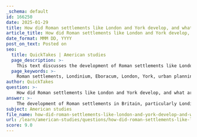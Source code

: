 ```yaml
---
_schema: default
id: 166250
date: 2025-01-29
title: How did Roman settlements like London and York develop, and what architectural features were prominent?
article_title: How did Roman settlements like London and York develop, and what architectural features were prominent?
date_format: MMM DD, YYYY
post_on_text: Posted on
seo:
  title: QuickTakes | American studies
  page_description: >-
    This text discusses the development of Roman settlements like London and York, focusing on their urban planning, architectural features such as public buildings and infrastructure, and their significance in Roman Britain.
  page_keywords: >-
    Roman settlements, Londinium, Eboracum, London, York, urban planning, architecture, public buildings, amphitheaters, infrastructure, Roman culture, roads, walls, residential architecture, construction techniques
author: QuickTakes
question: >-
    How did Roman settlements like London and York develop, and what architectural features were prominent?
answer: >-
    The development of Roman settlements in Britain, particularly Londinium (London) and Eboracum (York), was a significant aspect of the Roman conquest and colonization that began in 43 AD under Emperor Claudius. These settlements were strategically established as administrative, military, and commercial hubs, reflecting the Roman approach to urban planning and architecture.\n\n### Development of Roman Settlements\n\n1. **Urban Planning**: Roman settlements were characterized by systematic urban planning, often following a grid layout that facilitated efficient movement and organization. This design included wide streets intersecting at right angles, which was a departure from the more organic layouts of pre-Roman settlements.\n\n2. **Key Settlements**:\n   - **Londinium (London)**: Initially a trading post, Londinium grew rapidly due to its strategic location along the River Thames. It became a major administrative center and was equipped with essential public buildings.\n   - **Eboracum (York)**: Established as a military base, York served as a vital administrative center in the north of Britain. Its location allowed for effective control over the surrounding territories.\n\n### Architectural Features\n\nThe architectural features of these Roman settlements were notable for their innovation and functionality:\n\n1. **Public Buildings**: Roman towns included essential public structures such as:\n   - **Forums**: Central public spaces for commerce and civic activities.\n   - **Baths**: Public baths were a hallmark of Roman culture, serving both social and hygienic purposes.\n   - **Temples**: Religious structures that reflected the syncretism of Roman and local beliefs.\n\n2. **Amphitheaters**: These were built for public spectacles, including gladiatorial games and theatrical performances, showcasing Roman entertainment culture.\n\n3. **Infrastructure**: The Romans introduced advanced infrastructure, including:\n   - **Roads**: Well-constructed roads facilitated trade and military movement, connecting settlements across Britain.\n   - **Walls and Fortifications**: Many settlements, including York, were fortified with walls, which served both defensive and administrative purposes.\n\n4. **Residential Architecture**: The transition from round wooden houses typical of native Britons to stone townhouses and villas marked a significant cultural shift. Roman villas often featured intricate mosaics, underfloor heating (hypocaust), and elaborate gardens, reflecting the wealth and status of their inhabitants.\n\n5. **Construction Techniques**: The use of concrete, arches, and vaults in construction exemplified Roman engineering prowess. These techniques not only enhanced the durability of buildings but also influenced local building practices in subsequent centuries.\n\n### Conclusion\n\nThe Roman settlements of Londinium and Eboracum exemplified the Roman approach to urbanization, characterized by systematic planning, architectural innovation, and the establishment of infrastructure that facilitated trade and governance. The architectural features of these towns not only served practical purposes but also symbolized Roman authority and cultural influence in Britain, laying the groundwork for the development of later British towns.
subject: American studies
file_name: how-did-roman-settlements-like-london-and-york-develop-and-what-architectural-features-were-prominent.md
url: /learn/american-studies/questions/how-did-roman-settlements-like-london-and-york-develop-and-what-architectural-features-were-prominent
score: 9.0
---
```


&nbsp;